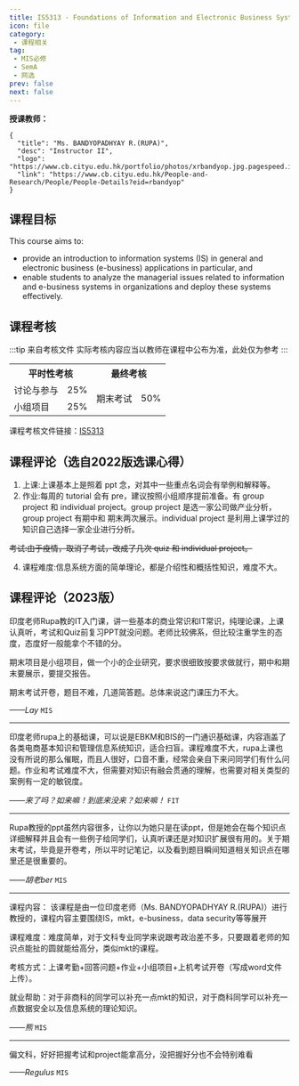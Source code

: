```yaml
---
title: IS5313 - Foundations of Information and Electronic Business Systems
icon: file
category: 
 - 课程相关
tag:
 - MIS必修
 - SemA
 - 网选
prev: false
next: false
---
```


**授课教师：**

```card
{
  "title": "Ms. BANDYOPADHYAY R.(RUPA)",
  "desc": "Instructor II",
  "logo": "https://www.cb.cityu.edu.hk/portfolio/photos/xrbandyop.jpg.pagespeed.ic.ARuoO2QMJk.webp",
  "link": "https://www.cb.cityu.edu.hk/People-and-Research/People/People-Details?eid=rbandyop"
}
```

<!--more-->

## 课程目标

This course aims to:

- provide an introduction to information systems (IS) in general and electronic business (e-business) applications in particular, and
- enable students to analyze the managerial issues related to information and e-business systems in organizations and deploy these systems effectively.

## 课程考核

:::tip 来自考核文件
实际考核内容应当以教师在课程中公布为准，此处仅为参考
:::

<table>
    <tr>
        <th colspan=2>
            平时性考核
        </th>
        <th colspan=2>
            最终考核
        </th>
    </tr>
    <tr>
        <td>
            讨论与参与
        </td>
        <td>
            25%
        </td>
        <td rowspan=2>
            期末考试
        </td>
        <td rowspan=2>
            50%
        </td>
    </tr>
    <tr>
        <td>
            小组项目
        </td>
        <td>
            25%
        </td>
    </tr>
</table>

课程考核文件链接：[IS5313](https://www.cityu.edu.hk/catalogue/pg/202324/course/IS5313.pdf)

## 课程评论（选自2022版选课心得）

1. 上课:上课基本上是照着 ppt 念，对其中一些重点名词会有举例和解释等。
2. 作业:每周的 tutorial 会有 pre，建议按照小组顺序提前准备。有 group project 和
individual project。group project 是选一家公司做产业分析，group project 有期中和
期末两次展示。individual project 是利用上课学过的知识自己选择一家企业进行分析。

~~考试:由于疫情，取消了考试，改成了几次 quiz 和 individual project。~~

4. 课程难度:信息系统方面的简单理论，都是介绍性和概括性知识，难度不大。

## 课程评论（2023版）

印度老师Rupa教的IT入门课，讲一些基本的商业常识和IT常识，纯理论课，上课认真听，考试和Quiz前复习PPT就没问题。老师比较佛系，但比较注重学生的态度，态度好一般能拿个不错的分。

期末项目是小组项目，做一个小的企业研究，要求很细致按要求做就行，期中和期末要展示，要提交报告。

期末考试开卷，题目不难，几道简答题。总体来说这门课压力不大。

_——Lay_ `MIS`

---

印度老师rupa上的基础课，可以说是EBKM和BIS的一门通识基础课，内容涵盖了各类电商基本知识和管理信息系统知识，适合扫盲。课程难度不大，rupa上课也没有所说的那么催眠，而且人很好，口音不重，经常会亲自下来问同学们有什么问题。作业和考试难度不大，但需要对知识有融会贯通的理解，也需要对相关类型的案例有一定的敏锐度。

_——来了吗？如来嘛！到底来没来？如来嘛！_ `FIT`

---

Rupa教授的ppt虽然内容很多，让你以为她只是在读ppt，但是她会在每个知识点详细解释并且会有一些例子给同学们，认真听课还是对知识扩展很有用的。关于期末考试，毕竟是开卷考，所以平时记笔记，以及看到题目瞬间知道相关知识点在哪里还是很重要的。

_——胡老ber_ `MIS`

---

课程内容： 该课程是由一位印度老师（Ms. BANDYOPADHYAY R.(RUPA)）进行教授的，课程内容主要围绕IS，mkt，e-business，data security等等展开

课程难度：难度简单，对于文科专业同学来说跟考政治差不多，只要跟着老师的知识点能扯的圆就能给高分，类似mkt的课程。

考核方式：上课考勤+回答问题+作业+小组项目+上机考试开卷（写成word文件上传）。

就业帮助：对于非商科的同学可以补充一点mkt的知识，对于商科同学可以补充一点数据安全以及信息系统的理论知识。

_——熊_ `MIS`

---

偏文科，好好把握考试和project能拿高分，没把握好分也不会特别难看

_——Regulus_ `MIS`
